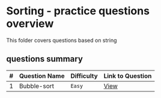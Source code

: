 # Sorting - practice questions overview
This folder covers questions based on string

## questions summary
| # | Question Name | Difficulty | Link to Question |
| - | - | - | - |
| 1 | Bubble-sort | `Easy` | [View](Bubble-sort.md) | 



